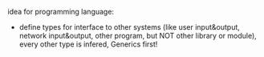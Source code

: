 idea for programming language:
 - define types for interface to other systems (like user input&output, network input&output, other program, but NOT other library or module), every other type is infered, Generics first!